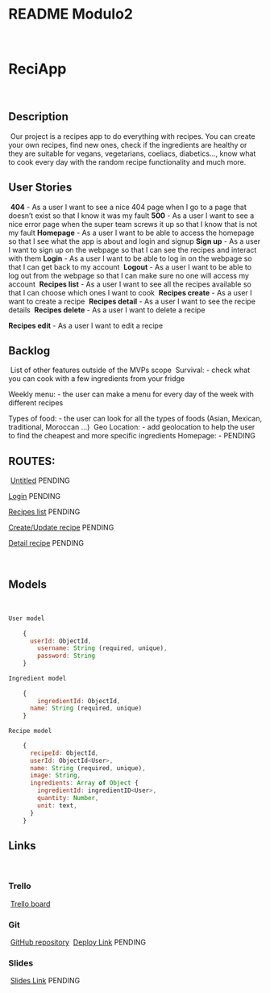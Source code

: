 # README Modulo2
​
# ReciApp
​
## Description
​
Our project is a recipes app to do everything with recipes. You can create your own recipes, find new ones, check if the ingredients are healthy or they are suitable for vegans, vegetarians, coeliacs, diabetics..., know what to cook every day with the random recipe functionality and much more.
​
## User Stories
​
**404** - As a user I want to see a nice 404 page when I go to a page that doesn’t exist so that I know it was my fault
​
**500** - As a user I want to see a nice error page when the super team screws it up so that I know that is not my fault
​
**Homepage** - As a user I want to be able to access the homepage so that I see what the app is about and login and signup
​
**Sign up** - As a user I want to sign up on the webpage so that I can see the recipes and interact with them
​
**Login** - As a user I want to be able to log in on the webpage so that I can get back to my account
​
**Logout** - As a user I want to be able to log out from the webpage so that I can make sure no one will access my account
​
**Recipes list** - As a user I want to see all the recipes available so that I can choose which ones I want to cook
​
**Recipes create** - As a user I want to create a recipe
​
**Recipes detail** - As a user I want to see the recipe details
​
**Recipes delete** - As a user I want to delete a recipe

**Recipes edit** - As a user I want to edit a recipe
​
## Backlog
​
List of other features outside of the MVPs scope
​
Survival: - check what you can cook with a few ingredients from your fridge

Weekly menu: - the user can make a menu for every day of the week with different recipes

Types of food: - the user can look for all the types of foods (Asian, Mexican, traditional, Moroccan ...)
​
Geo Location: - add geolocation to help the user to find the cheapest and more specific ingredients
​
Homepage: - PENDING
​
## ROUTES:
​
[Untitled](https://www.notion.so) PENDING

[Login](https://www.notion.so) PENDING

[Recipes list](https://www.notion.so) PENDING

[Create/Update recipe](https://www.notion.so) PENDING

[Detail recipe](https://www.notion.so) PENDING

​
## Models
​
```Javascript
User model
​
    {
      userId: ObjectId,
    	username: String (required, unique),
    	password: String
    }
​
Ingredient model
​
    { 
    	ingredientId: ObjectId,
      name: String (required, unique)
    }
​
Recipe model

    { 
      recipeId: ObjectId,
      userId: ObjectId<User>,
      name: String (required, unique),
      image: String,
      ingredients: Array of Object {
        ingredientId: ingredientID<User>,
        quantity: Number,
        unit: text,
      }
    }
```

## Links
​
### Trello
​
[Trello board](https://trello.com/b/5ZZUmgcL/recipe-app)
​
### Git
​
[GitHub repository](https://github.com/duducarmona/recipes-project-2)
​
[Deploy Link](http://heroku.com/) PENDING
​
### Slides
​
[Slides Link](http://slides.com/) PENDING
